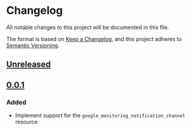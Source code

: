 # Changelog

All notable changes to this project will be documented in this file.

The format is based on [Keep a Changelog](https://keepachangelog.com/en/1.0.0/),
and this project adheres to [Semantic Versioning](https://semver.org/spec/v2.0.0.html).

## [Unreleased]

## [0.0.1]

### Added

- Implement support for the `google_monitoring_notification_channel` resource

[unreleased]: https://github.com/mineiros-io/terraform-google-monitoring-notification-channel/compare/v0.0.1...HEAD
[0.0.1]: https://github.com/mineiros-io/terraform-google-monitoring-notification-channel/releases/tag/v0.0.1
